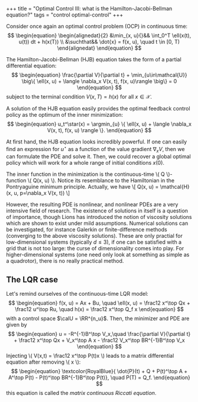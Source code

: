 +++
title = "Optimal Control III: what is the Hamilton-Jacobi-Bellman equation?"
tags = "control optimal-control"
+++

Consider once again an optimal control problem (OCP) in continuous time:
$$
\begin{equation}
\begin{alignedat}{2}
    &\min_{x, u}{}&& \int_0^T \ell(x(t), u(t)) dt + h(x(T))  \\
    &\suchthat&& \dot{x} = f(x, u), \quad t \in [0, T)
\end{alignedat}
\end{equation}
$$

<!-- more -->

The Hamilton-Jacobi-Bellman (HJB) equation takes the form of a partial differential equation:
$$
\begin{equation}
    \frac{\partial V}{\partial t} + \min_{u\in\mathcal{U}}
    \big\{
        \ell(x, u) + \langle \nabla_x V(x, t), f(x, u)\rangle
    \big\} = 0
\end{equation}
$$
subject to the terminal condition $V(x, T) = h(x)$ for all $x \in \mathcal{X}$.

A solution of the HJB equation easily provides the optimal feedback control policy as the optimum of the inner minimization:
$$
\begin{equation}
    u_t^\star(x) = \argmin_{u} \{ \ell(x, u) + \langle \nabla_x V(x, t), f(x, u) \rangle \}.
\end{equation}
$$

At first hand, the HJB equation looks incredibly powerful. If one can easily find an expression for $u^\star$ as a function of the value gradient $\nabla_xV$, then we can formulate the PDE and solve it.
Then, we could recover a global optimal policy which will work for a whole range of initial conditions $x(0)$.

The inner function in the minimization is the continuous-time \\(  Q  \\)-function \\(  Q(x, u)  \\). Notice its resemblance to the Hamiltonian in the Pontryaguine minimum principle. Actually, we have
\\[
    Q(x, u) = \mathcal{H}(x, u, p=\nabla_x V(x, t))
\\]

However, the resulting PDE is nonlinear, and nonlinear PDEs are a very intensive field of research. The existence of solutions in itself is a question of importance, though Lions has introduced the notion of viscosity solutions which are shown to exist under mild assumptions.
Numerical solutions can be investigated, for instance Galerkin or finite-difference methods (converging to the above viscosity solutions). These are only practial for low-dimensional systems (typically $d \leq 3$), if one can be satisfied with a grid that is not too large: the curse of dimensionality comes into play.
For higher-dimensional systems (one need only look at something as simple as a quadrotor), there is no really practical method.

## The LQR case

Let's remind ourselves of the continuous-time LQR model:
$$
\begin{equation}
    f(x, u) = Ax + Bu, \quad \ell(x, u) = \frac12 x^\top Qx + \frac12 u^\top Ru, \quad h(x) = \frac12 x^\top Q_f x
\end{equation}
$$
with a control space $\calU = \RR^{n_u}$.
Then, the minimizer and PDE are given by
$$
\begin{equation}
    u = -R^{-1}B^\top V_x,\quad
    \frac{\partial V}{\partial t} + \frac12 x^\top Qx + V_x^\top A x - \frac12 V_x^\top BR^{-1}B^\top V_x
\end{equation}
$$
Injecting \\( V(x,t) = \frac12 x^\top P(t)x \\) leads to a matrix differential equation after removing \\(  x  \\):
$$
\begin{equation}
    \textcolor{RoyalBlue}{
    \dot{P}(t) + Q + P(t)^\top A + A^\top P(t) - P(t)^\top BR^{-1}B^\top P(t)}, \quad P(T) = Q_f.
\end{equation}
$$
this equation is called the _matrix continuous Riccati equation_.
